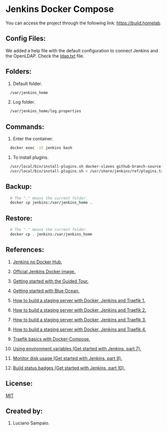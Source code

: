 # Jenkins Docker Compose

You can access the project through the following link: https://build.homelab.

## Config Files:

We added a help file with the default configuration to connect Jenkins and the OpenLDAP. Check the [ldap.txt](help/ldap.txt "ldap file") file.

## Folders:

1. Default folder.

``` bash
  /var/jenkins_home
```

2. Log folder.

``` bash
  /var/jenkins_home/log.properties
```

## Commands:

1. Enter the container.

``` bash
  docker exec -it jenkins bash
```

1. To install plugins.

``` bash
  /usr/local/bin/install-plugins.sh docker-slaves github-branch-source:1.8
  /usr/local/bin/install-plugins.sh < /usr/share/jenkins/ref/plugins.txt
```

## Backup:

``` bash
  # The "." means the current folder.
  docker cp jenkins:/var/jenkins_home .  
```

## Restore:

``` bash
  # The "." means the current folder.
  docker cp . jenkins:/var/jenkins_home
```

## References:

1. [Jenkins no Docker Hub.](https://hub.docker.com/r/jenkins/jenkins "Jenkins no Docker Hub")

1. [Official Jenkins Docker image.](https://github.com/jenkinsci/docker/blob/master/README.md "Official Jenkins Docker image")

1. [Getting started with the Guided Tour.](https://jenkins.io/doc/pipeline/tour/getting-started/ "Getting started with the Guided Tour")

1. [Getting started with Blue Ocean.](https://jenkins.io/doc/book/blueocean/getting-started/ "Getting started with Blue Ocean")

1. [How to build a staging server with Docker, Jenkins and Traefik 1.](http://blog.francoisfaubert.com/2018/06/11/dockerized-jenkins-with-traefik.html "How to build a staging server with Docker, Jenkins and Traefik 1")

1. [How to build a staging server with Docker, Jenkins and Traefik 2.](http://blog.francoisfaubert.com/2018/06/11/dockerized-jenkins-with-traefik-2.html "How to build a staging server with Docker, Jenkins and Traefik 2")

1. [How to build a staging server with Docker, Jenkins and Traefik 3.](http://blog.francoisfaubert.com/2018/06/11/dockerized-jenkins-with-traefik-3.html "How to build a staging server with Docker, Jenkins and Traefik 3")

1. [How to build a staging server with Docker, Jenkins and Traefik 4.](http://blog.francoisfaubert.com/2018/06/11/dockerized-jenkins-with-traefik-4.html "How to build a staging server with Docker, Jenkins and Traefik 4")

1. [Traefik basics with Docker-Compose.](https://www.tikalk.com/posts/2017/10/10/traefik-basics-with-docker-compose/ "Traefik basics with Docker-Compose")
1. [Using environment variables (Get started with Jenkins, part 7).](https://www.youtube.com/watch?v=_t-hZTX97AI "Using environment variables (Get started with Jenkins, part 7)")

1. [Monitor disk usage (Get started with Jenkins, part 9).](https://www.youtube.com/watch?v=LMXdIE55rWo "Monitor disk usage (Get started with Jenkins, part 9)")

1. [Build status badges (Get started with Jenkins, part 10).](https://www.youtube.com/watch?v=clQEdNdOBm0 "Build status badges (Get started with Jenkins, part 10)")

## License:

[MIT](LICENSE "MIT License")

## Created by: 

1. Luciano Sampaio.
